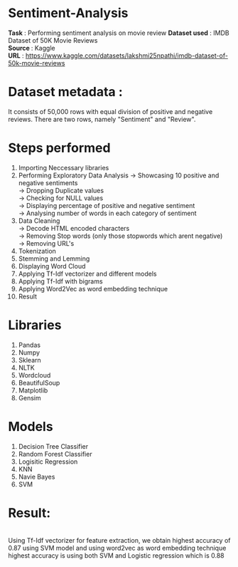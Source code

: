# Sentiment-Analysis

<b>Task</b> : Performing sentiment analysis on movie review
<b>Dataset used</b> : IMDB Dataset of 50K Movie Reviews <br>
<b>Source </b>: Kaggle<br>
<b>URL</b> : https://www.kaggle.com/datasets/lakshmi25npathi/imdb-dataset-of-50k-movie-reviews

# Dataset metadata :<br>
It consists of 50,000 rows with equal division of positive and negative reviews. There are two rows, namely "Sentiment" and "Review".

# Steps performed
1) Importing Neccessary libraries
2) Performing Exploratory Data Analysis
     -> Showcasing 10 positive and negative sentiments <br>
     -> Dropping Duplicate values<br>
     -> Checking for NULL values<br>
     -> Displaying percentage of positive and negative sentiment<br>
     -> Analysing number of words in each category of sentiment<br>
3) Data Cleaning<br>
     -> Decode HTML encoded characters<br>
     -> Removing Stop words (only those stopwords which arent negative)<br>
     -> Removing URL's<br>
4) Tokenization 
5) Stemming and Lemming
6) Displaying Word Cloud
7) Applying Tf-Idf vectorizer and different models
8) Applying Tf-Idf with bigrams 
9) Applying Word2Vec as word embedding technique
10) Result

# Libraries 
1) Pandas
2) Numpy
3) Sklearn
4) NLTK
5) Wordcloud
6) BeautifulSoup
7) Matplotlib
8) Gensim


# Models
1) Decision Tree Classifier
2) Random Forest Classifier
3) Logisitic Regression
4) KNN
5) Navie Bayes
6) SVM

# Result:<br>
<br>
Using Tf-Idf vectorizer for feature extraction, we obtain highest accuracy of 0.87 using SVM model and using word2vec as word embedding technique highest accuracy is using both SVM and Logistic regression which is 0.88
